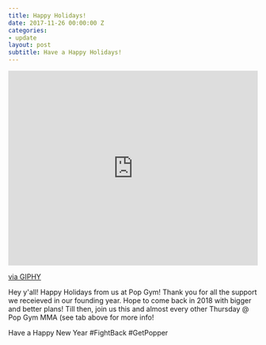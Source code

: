 ```yaml
---
title: Happy Holidays!
date: 2017-11-26 00:00:00 Z
categories:
- update
layout: post
subtitle: Have a Happy Holidays!
---
```


<div style="width:100%;height:0;padding-bottom:78%;position:relative;"><iframe src="https://giphy.com/embed/l0MYyDa8S9ghzNebm" width="100%" height="100%" style="position:absolute" frameBorder="0" class="giphy-embed" allowFullScreen></iframe></div><p><a href="https://giphy.com/gifs/priooor-l0MYyDa8S9ghzNebm">via GIPHY</a></p>

Hey y'all! Happy Holidays from us at Pop Gym! Thank you for all the support we receieved in our founding year. Hope to come back
in 2018 with bigger and better plans! Till then, join us this and almost every other Thursday  @ Pop Gym MMA (see tab above for
more info!

Have a Happy New Year #FightBack #GetPopper
